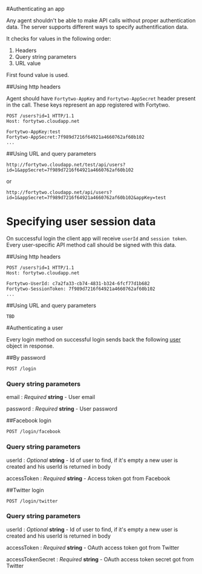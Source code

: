 #Authenticating an app

Any agent shouldn't be able to make API calls without proper authentication data. The server supports different ways to specify authentification data.

It checks for values in the following order:
  1. Headers
  2. Query string parameters
  3. URL value
  
First found value is used.

##Using http headers

Agent should have `Fortytwo-AppKey` and `Fortytwo-AppSecret` header present in the call. These keys represent an app registered with Fortytwo.
  
```http 
POST /users?id=1 HTTP/1.1
Host: fortytwo.cloudapp.net
  
Fortytwo-AppKey:test
Fortytwo-AppSecret:7f989d7216f64921a4660762af60b102
...
```

##Using URL and query parameters

```
http://fortytwo.cloudapp.net/test/api/users?id=1&appSecret=7f989d7216f64921a4660762af60b102
```

or 

```
http://fortytwo.cloudapp.net/api/users?id=1&appSecret=7f989d7216f64921a4660762af60b102&appKey=test
```

# Specifying user session data
On successful login the client app will receive `userId` and `session token`. Every user-specific API method call
should be signed with this data.

##Using http headers 
```http 
POST /users?id=1 HTTP/1.1
Host: fortytwo.cloudapp.net

Fortytwo-UserId: c7a2fa33-cb74-4831-b324-6fcf77d1b682
Fortytwo-SessionToken: 7f989d7216f64921a4660762af60b102
...
```

##Using URL and query parameters
```
TBD
```

#Authenticating a user 

Every login method on successful login  sends back the following [user](https://github.com/funkyOne/fortyTwo.Docs/blob/master/UserManagement.md#response) object in response.


##By password
```
POST /login
```
### Query string parameters
email
: _Required_ **string** - User email

password
: _Required_ **string** - User password

##Facebook login
```
POST /login/facebook
```

### Query string parameters
userId
: _Optional_ **string** - Id of user to find, if it's empty a new user is created and his userId is returned in body

accessToken
: _Required_ **string** - Access token got from Facebook

##Twitter login
```
POST /login/twitter
```
### Query string parameters
userId
: _Optional_ **string** - Id of user to find, if it's empty a new user is created and his userId is returned in body

accessToken
: _Required_ **string** - OAuth access token got from Twitter

accessTokenSecret
: _Required_ **string** - OAuth access token secret got from Twitter

